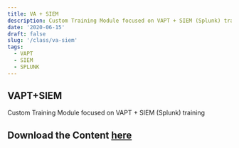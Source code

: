```yaml
---
title: VA + SIEM
description: Custom Training Module focused on VAPT + SIEM (Splunk) training
date: '2020-06-15'
draft: false
slug: '/class/va-siem'
tags:
  - VAPT
  - SIEM
  - SPLUNK
---
```


## VAPT+SIEM

Custom Training Module focused on VAPT + SIEM (Splunk) training

## Download the Content [here](https://anir0y.in/pdf/CyberSecurity_adv.pdf)
